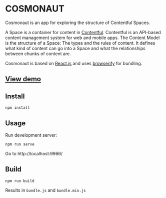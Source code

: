 # COSMONAUT

Cosmonaut is an app for exploring the structure of Contentful Spaces.

A Space is a container for content in
[Contentful](https://www.contentful.com). Contentful is an API-based
content management system for web and mobile apps. The Content Model
is the structure of a Space: The types and the rules of content. It
defines what kind of content can go into a Space and what the
relationships between chunks of content are.

Cosmonaut is based on [React.js](http://facebook.github.io/react/) and
uses [browserify](https://github.com/substack/node-browserify) for
bundling.

## [View demo](https://contentful.github.io/cosmonaut)

## Install

```
npm install
```

## Usage

Run development server:

```
npm run serve
```

Go to http://localhost:9966/

## Build

```
npm run build
```

Results in `bundle.js` and `bundle.min.js`
